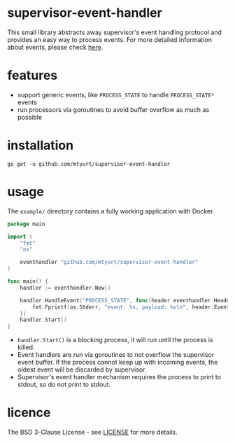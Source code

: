 # supervisor-event-handler

This small library abstracts away supervisor's event handling protocol and provides
an easy way to process events. For more detailed information about events, please check [here](http://supervisord.org/events.html).

# features

- support generic events, like `PROCESS_STATE` to handle `PROCESS_STATE*` events
- run processors via goroutines to avoid buffer overflow as much as possible

# installation

```
go get -u github.com/mtyurt/supervisor-event-handler
```

# usage

The `example/` directory contains a fully working application with Docker.


```go
package main

import (
	"fmt"
	"os"

	eventhandler "github.com/mtyurt/supervisor-event-handler"
)

func main() {
	handler := eventhandler.New()

	handler.HandleEvent("PROCESS_STATE", func(header eventhandler.HeaderTokens, payload map[string]string) {
		fmt.Fprintf(os.Stderr, "event: %s, payload: %v\n", header.EventName, payload)
	})
	handler.Start()
}
```

- `handler.Start()` is a blocking process, it will run until the process is killed.
- Event handlers are run via goroutines to not overflow the supervisor event buffer. If the process cannot keep up with incoming events, the oldest event will be discarded by supervisor.
- Supervisor's event handler mechanism requires the process to print to stdout, so do not print to stdout.

# licence

The BSD 3-Clause License - see [LICENSE](https://github.com/mtyurt/supervisor-event-handler/blob/master/LICENSE) for more details.
